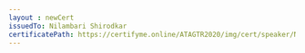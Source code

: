 ```yaml
--- 
layout : newCert 
issuedTo: Nilambari Shirodkar
certificatePath: https://certifyme.online/ATAGTR2020/img/cert/speaker/NilambariShirodkar_da037.png
--- 
```

